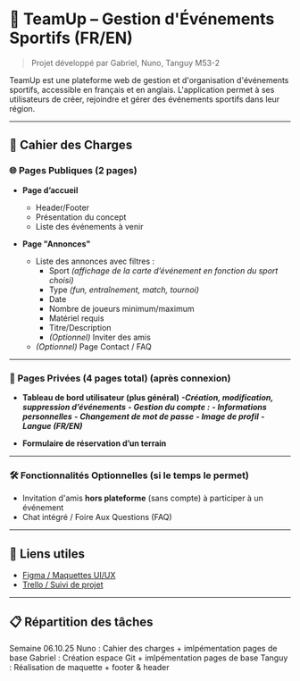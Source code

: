 # 🏀 TeamUp – Gestion d'Événements Sportifs (FR/EN)

> Projet développé par Gabriel, Nuno, Tanguy M53-2

TeamUp est une plateforme web de gestion et d'organisation d'événements sportifs, accessible en français et en anglais. L'application permet à ses utilisateurs de créer, rejoindre et gérer des événements sportifs dans leur région.

---

## 📄 Cahier des Charges

### 🌐 Pages Publiques (2 pages)

- **Page d’accueil**
  - Header/Footer
  - Présentation du concept
  - Liste des événements à venir

- **Page "Annonces"**
  - Liste des annonces avec filtres :
    - Sport *(affichage de la carte d’événement en fonction du sport choisi)*
    - Type *(fun, entraînement, match, tournoi)*
    - Date
    - Nombre de joueurs minimum/maximum
    - Matériel requis
    - Titre/Description
    - *(Optionnel)* Inviter des amis
  - *(Optionnel)* Page Contact / FAQ

---

### 🔐 Pages Privées (4 pages total) (après connexion)

- **Tableau de bord utilisateur (plus général)**
        ***-Création, modification, suppression d’événements***
        ***- Gestion du compte :***
            ***- Informations personnelles***
            ***- Changement de mot de passe***
            ***- Image de profil***
            ***- Langue (FR/EN)***

- **Formulaire de réservation d’un terrain**

---

### 🛠️ Fonctionnalités Optionnelles (si le temps le permet)

- Invitation d'amis **hors plateforme** (sans compte) à participer à un événement
- Chat intégré / Foire Aux Questions (FAQ)

---

## 🔗 Liens utiles

- [Figma / Maquettes UI/UX](#)
- [Trello / Suivi de projet](#)


---

## 📋 Répartition des tâches

Semaine 06.10.25
Nuno : Cahier des charges + imlpémentation pages de base
Gabriel : Création espace Git + imlpémentation pages de base
Tanguy : Réalisation de maquette + footer & header 
